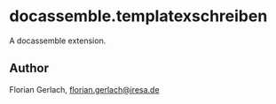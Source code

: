 # docassemble.templatexschreiben

A docassemble extension.

## Author

Florian Gerlach, florian.gerlach@iresa.de

